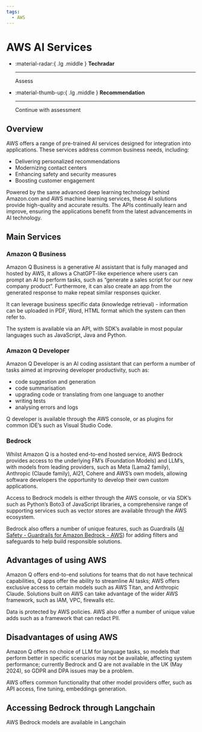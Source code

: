 ```yaml
---
tags:
  - AWS
---
```


# AWS AI Services

<div class="grid cards" markdown>

-   :material-radar:{ .lg .middle } __Techradar__

    ---

    Assess

-   :material-thumb-up:{ .lg .middle } __Recommendation__

    ---

    Continue with assessment

</div>

## Overview

AWS offers a range of pre-trained AI services designed for integration into applications. These services address common business needs, including:

- Delivering personalized recommendations
- Modernizing contact centers
- Enhancing safety and security measures
- Boosting customer engagement

Powered by the same advanced deep learning technology behind Amazon.com and AWS machine learning services, these AI solutions provide high-quality and accurate results. The APIs continually learn and improve, ensuring the applications benefit from the latest advancements in AI technology.

## Main Services

### Amazon Q Business

Amazon Q Business is a generative AI assistant that is fully managed and hosted by AWS, it allows a ChatGPT-like experience where users can prompt an AI to perform tasks, such as “generate a sales script for our new company product”. Furthermore, it can also create an app from the generated response to make repeat similar responses quicker.

It can leverage business specific data (knowledge retrieval) - information can be uploaded in PDF, Word, HTML format which the system can then refer to.

The system is available via an API, with SDK’s available in most popular languages such as JavaScript, Java and Python.

### Amazon Q Developer

Amazon Q Developer is an AI coding assistant that can perform a number of tasks aimed at improving developer productivity, such as:

- code suggestion and generation
- code summarisation
- upgrading code or translating from one language to another
- writing tests
- analysing errors and logs

Q developer is available through the AWS console, or as plugins for common IDE’s such as Visual Studio Code.

### Bedrock

Whilst Amazon Q is a hosted end-to-end hosted service, AWS Bedrock provides access to the underlying FM’s (Foundation Models) and LLM’s, with models from leading providers, such as Meta (Lama2 family), Anthropic (Claude family), AI21, Cohere and AWS’s own models, allowing software developers the opportunity to develop their own custom applications.

Access to Bedrock models is either through the AWS console, or via SDK’s such as Python’s Boto3 of JavaScript libraries, a comprehensive range of supporting services such as vector stores are available through the AWS ecosystem.

Bedrock also offers a number of unique features, such as Guardrails ([AI Safety - Guardrails for Amazon Bedrock - AWS](https://aws.amazon.com/bedrock/guardrails/)) for adding filters and safeguards to help build responsible solutions.

## Advantages of using AWS

Amazon Q offers end-to-end solutions for teams that do not have technical capabilities, Q apps offer the ability to streamline AI tasks; AWS offers exclusive access to certain models such as AWS Titan, and Anthropic Claude. Solutions built on AWS can take advantage of the wider AWS framework, such as IAM, VPC, firewalls etc.

Data is protected by AWS policies. AWS also offer a number of unique value adds such as a framework that can redact PII.

## Disadvantages of using AWS

Amazon Q offers no choice of LLM for language tasks, so models that perform better in specific scenarios may not be available, affecting system performance; currently Bedrock and Q are not available in the UK (May 2024), so GDPR and DPA issues may be a problem.

AWS offers common functionality that other model providers offer, such as API access, fine tuning, embeddings generation.

## Accessing Bedrock through Langchain

AWS Bedrock models are available in Langchain